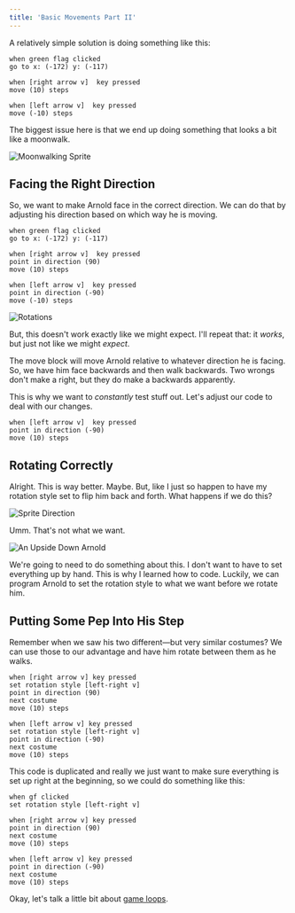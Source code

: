 ```yaml
---
title: 'Basic Movements Part II'
---
```


A relatively simple solution is doing something like this:

```scratch
when green flag clicked
go to x: (-172) y: (-117)

when [right arrow v]  key pressed
move (10) steps

when [left arrow v]  key pressed
move (-10) steps
```

The biggest issue here is that we end up doing something that looks a bit like a moonwalk.

![Moonwalking Sprite](/images/moonwalking.gif)

## Facing the Right Direction

So, we want to make Arnold face in the correct direction. We can do that by adjusting his direction based on which way he is moving.

```scratch
when green flag clicked
go to x: (-172) y: (-117)

when [right arrow v]  key pressed
point in direction (90)
move (10) steps

when [left arrow v]  key pressed
point in direction (-90)
move (-10) steps
```

![Rotations](/images/rotations.png)

But, this doesn't work exactly like we might expect. I'll repeat that: it _works_, but just not like we might _expect_.

The move block will move Arnold relative to whatever direction he is facing. So, we have him face backwards and then walk backwards. Two wrongs don't make a right, but they do make a backwards apparently.

This is why we want to _constantly_ test stuff out. Let's adjust our code to deal with our changes.

```scratch
when [left arrow v]  key pressed
point in direction (-90)
move (10) steps
```

## Rotating Correctly

Alright. This is way better. Maybe. But, like I just so happen to have my rotation style set to flip him back and forth. What happens if we do this?

![Sprite Direction](/images/direction.png)

Umm. That's not what we want.

![An Upside Down Arnold](/images/upside-down-arnold.png)

We're going to need to do something about this. I don't want to have to set everything up by hand. This is why I learned how to code. Luckily, we can program Arnold to set the rotation style to what we want before we rotate him.

## Putting Some Pep Into His Step

Remember when we saw his two different—but very similar costumes? We can use those to our advantage and have him rotate between them as he walks.

```scratch
when [right arrow v] key pressed
set rotation style [left-right v]
point in direction (90)
next costume
move (10) steps

when [left arrow v] key pressed
set rotation style [left-right v]
point in direction (-90)
next costume
move (10) steps
```

This code is duplicated and really we just want to make sure everything is set up right at the beginning, so we could do something like this:

```scratch
when gf clicked
set rotation style [left-right v]

when [right arrow v] key pressed
point in direction (90)
next costume
move (10) steps

when [left arrow v] key pressed
point in direction (-90)
next costume
move (10) steps
```

Okay, let's talk a little bit about [game loops](creating-a-game-loop).
